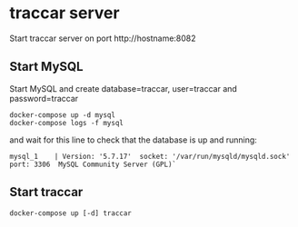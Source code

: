 # traccar server

Start traccar server on port http://hostname:8082

## Start MySQL 

Start MySQL and create database=traccar, user=traccar and password=traccar

```
docker-compose up -d mysql
docker-compose logs -f mysql
```
and wait for this line to check that the database is up and running:
```
mysql_1    | Version: '5.7.17'  socket: '/var/run/mysqld/mysqld.sock'  port: 3306  MySQL Community Server (GPL)`
```

## Start traccar

```
docker-compose up [-d] traccar
```
